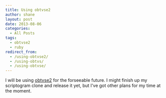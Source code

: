 ```yaml
---
title: Using obtvse2
author: shane
layout: post
date: 2013-08-06
categories:
  - All Posts
tags:
  - obtvse2
  - ruby
redirect_from:
  - /using-obtvse2/
  - /using-obtvs/
  - /using-obtvse/
---
```


I will be using [obtvse2][1] for the forseeable future. I might finish up my scriptogram clone and release it yet, but I've got other plans for my time at the moment.

 [1]: https://github.com/natew/obtvse2

